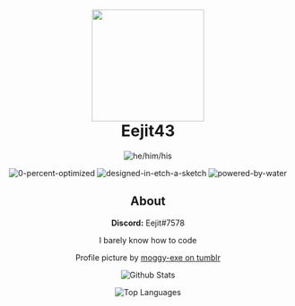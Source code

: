 <h1 align = "center">
	<img src="https://64.media.tumblr.com/f799f45142ce28f458a435b1d5582dae/111e672d150ea8c4-41/s1280x1920/64a4733747c0a1cc423473a15599ba7cd07d698f.png" width="200" height="200">
	<br>
	Eejit43
</h1>

<div align="center">

![he/him/his](https://img.shields.io/badge/Pronouns:-He/Him/His-blue?style=for-the-badge)
	
![0-percent-optimized](https://forthebadge.com/images/badges/0-percent-optimized.svg)
![designed-in-etch-a-sketch](https://forthebadge.com/images/badges/designed-in-etch-a-sketch.svg)
![powered-by-water](https://forthebadge.com/images/badges/powered-by-water.svg)

## About

**Discord:** Eejit#7578

I barely know how to code

Profile picture by [moggy-exe on tumblr](https://moggy-exe.tumblr.com/post/621556506357334016/pride-opossums-he-scream-at-his-own-ass)
  
![Github Stats](https://github-readme-stats.vercel.app/api?username=Eejit43&count_private=true&show_icons=true&theme=noctis_minimus)
	
![Top Languages](https://github-readme-stats.vercel.app/api/top-langs/?username=Eejit43&theme=noctis_minimus)
</div>
